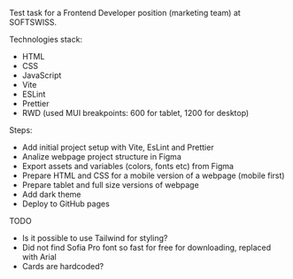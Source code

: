 Test task for a Frontend Developer position (marketing team) at SOFTSWISS.

Technologies stack:
- HTML
- CSS
- JavaScript
- Vite
- ESLint
- Prettier
- RWD (used MUI breakpoints: 600 for tablet, 1200 for desktop)

Steps:
- Add initial project setup with Vite, EsLint and Prettier
- Analize webpage project structure in Figma
- Export assets and variables (colors, fonts etc) from Figma
- Prepare HTML and CSS for a mobile version of a webpage (mobile first)
- Prepare tablet and full size versions of webpage
- Add dark theme
- Deploy to GitHub pages

TODO
- Is it possible to use Tailwind for styling?
- Did not find Sofia Pro font so fast for free for downloading, replaced with Arial
- Cards are hardcoded?
